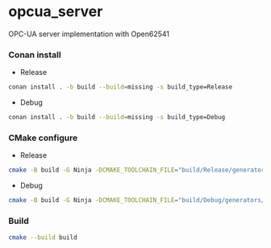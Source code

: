 # opcua_server
OPC-UA server implementation with Open62541

### Conan install

* Release
```bash
conan install . -b build --build=missing -s build_type=Release 
```

* Debug
```bash
conan install . -b build --build=missing -s build_type=Debug 
```

### CMake configure

* Release 

```bash
cmake -B build -G Ninja -DCMAKE_TOOLCHAIN_FILE="build/Release/generators/conan_toolchain.cmake" -DCMAKE_BUILD_TYPE=Release 
```

* Debug

```bash
cmake -B build -G Ninja -DCMAKE_TOOLCHAIN_FILE="build/Debug/generators/conan_toolchain.cmake" -DCMAKE_BUILD_TYPE=Debug 
```
### Build 

```bash
cmake --build build 
```
